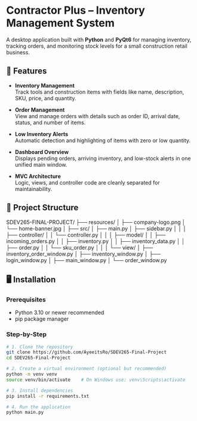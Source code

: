 # Contractor Plus – Inventory Management System

A desktop application built with **Python** and **PyQt6** for managing inventory, tracking orders, and monitoring stock levels for a small construction retail business.

## 🔧 Features

- **Inventory Management**  
  Track tools and construction items with fields like name, description, SKU, price, and quantity.

- **Order Management**  
  View and manage orders with details such as order ID, arrival date, status, and number of items.

- **Low Inventory Alerts**  
  Automatic detection and highlighting of items with zero or low quantity.

- **Dashboard Overview**  
  Displays pending orders, arriving inventory, and low-stock alerts in one unified main window.

- **MVC Architecture**  
  Logic, views, and controller code are cleanly separated for maintainability.

## 📁 Project Structure

SDEV265-FINAL-PROJECT/
├── resources/
│ ├── company-logo.png
│ └── home-banner.jpg
│
├── src/
│ ├── main.py
│ ├── sidebar.py
│ │
│ ├── controller/
│ │ └── controller.py
│ │
│ ├── model/
│ │ ├── incoming_orders.py
│ │ ├── inventory.py
│ │ ├── inventory_data.py
│ │ ├── order.py
│ │ └── sku_order.py
│ │
│ └── view/
│ ├── inventory_order_window.py
│ ├── inventory_window.py
│ ├── login_window.py
│ ├── main_window.py
│ └── order_window.py


## 🖥️ Installation

### Prerequisites

- Python 3.10 or newer recommended  
- pip package manager

### Step-by-Step

```bash
# 1. Clone the repository
git clone https://github.com/AyeeitsRo/SDEV265-Final-Project
cd SDEV265-Final-Project

# 2. Create a virtual environment (optional but recommended)
python -m venv venv
source venv/bin/activate    # On Windows use: venv\Scripts\activate

# 3. Install dependencies
pip install -r requirements.txt

# 4. Run the application
python main.py
